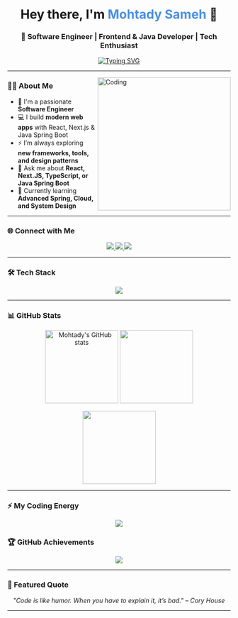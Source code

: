 <!-- Profile Header -->

<h1 align="center">
  Hey there, I'm <span style="color:#4A90E2;">Mohtady Sameh</span> 👋
</h1>

<h3 align="center">🚀 Software Engineer | Frontend & Java Developer | Tech Enthusiast</h3>

<p align="center">
  <a href="https://github.com/DenverCoder1/readme-typing-svg">
    <img src="https://readme-typing-svg.herokuapp.com?font=Fira+Code&size=22&pause=1000&color=00C8FF&center=true&vCenter=true&width=550&lines=Full-Stack+Web+Developer;Frontend+Specialist+(React+%2F+Next.js);Backend+with+Java+Spring+Boot;Always+Learning+New+Technologies+💡" alt="Typing SVG" />
  </a>
</p>

---

<img align="right" alt="Coding" width="300" src="https://c.tenor.com/_DOBjnGspYAAAAAM/code-coding.gif">

### 👨‍💻 About Me

- 🏢 I'm a passionate **Software Engineer**
- 💻 I build **modern web apps** with React, Next.js & Java Spring Boot  
- ⚡ I’m always exploring **new frameworks, tools, and design patterns**
- 💬 Ask me about **React, Next.JS, TypeScript, or Java Spring Boot**
- 🌱 Currently learning **Advanced Spring, Cloud, and System Design**

---

### 🌐 Connect with Me

<p align="center">
  <a href="https://www.linkedin.com/in/mohtady-sameh-3a9386244/" target="_blank">
    <img src="https://img.shields.io/badge/-Mohtady%20Sameh-0077B5?style=for-the-badge&logo=Linkedin&logoColor=white"/>
  </a>
  <a href="mailto:mohtadysameh154@gmail.com">
    <img src="https://img.shields.io/badge/-Email%20Me-D14836?style=for-the-badge&logo=gmail&logoColor=white"/>
  </a>
  <a href="https://github.com/MohtadySameh">
    <img src="https://img.shields.io/badge/-GitHub-100000?style=for-the-badge&logo=github&logoColor=white"/>
  </a>
</p>

---

### 🛠️ Tech Stack

<p align="center">
  <img src="https://skillicons.dev/icons?i=html,css,scss,bootstrap,js,ts,react,redux,tailwind,vite,nextjs,git,github,figma,java,spring,postgres,mongodb,prisma,mysql,cpp,c,oracle" />
</p>

---

### 📊 GitHub Stats

<p align="center">
  <img src="https://github-readme-stats.vercel.app/api?username=Mohtady154&show_icons=true&theme=radical" alt="Mohtady's GitHub stats" height="165"/>
  <img src="https://github-readme-streak-stats-gamma.vercel.app/?user=Mohtady154&theme=radical" height="165"/>
</p>

<p align="center">
  <img src="https://github-readme-stats.vercel.app/api/top-langs/?username=Mohtady154&layout=compact&theme=radical" height="165"/>
</p>

---

### ⚡ My Coding Energy

<p align="center">
  <img src="https://github-readme-activity-graph.vercel.app/graph?username=Mohtady154&bg_color=0d1117&color=00ffff&line=00ffff&point=ffffff&area=true&hide_border=true" />
</p>

### 🏆 GitHub Achievements

<p align="center">
  <img src="https://github-profile-trophy.vercel.app/?username=Mohtady154&theme=radical&no-frame=true&margin-w=10" />
</p>

---

### 🚀 Featured Quote

<p align="center">
  <em>"Code is like humor. When you have to explain it, it’s bad." – Cory House</em>
</p>

---
